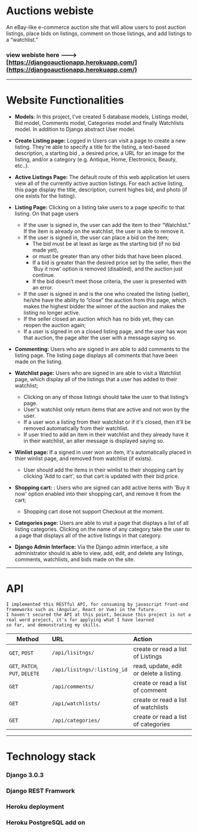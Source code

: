# Auctions webiste

An eBay-like e-commerce auction site that will allow users to post auction listings, place bids on listings, comment on those listings, and add listings to a “watchlist.”


### view webiste here ---> [https://djangoauctionapp.herokuapp.com/](https://djangoauctionapp.herokuapp.com/)

------------------------------------------------------------------------------------------

# Website Functionalities

- **Models**: In this project, I've created 5 database models, Listings model, Bid model, Comments model, Categories model and finally Watchlists model. In addition to Django abstract User model.

- **Create Listing page:** Logged in Users can visit a page to create a new listing. They're able to specify a title for the listing, a text-based description, a starting bid , a desired price, a URL for an image for the listing, and/or a category (e.g. Antique, Home, Electronics, Beauty, etc..).
 
- **Active Listings Page:** The default route of this web application let users view all of the currently active auction listings. For each active listing, this page  display the title, description, current highes bid, and photo (if one exists for the listing).

- **Listing Page:** Clicking on a listing take users to a page specific to that listing. On that page users
     - If the user is signed in, the user can add the item to their “Watchlist.” If the item is already on the watchlist, the user is able to remove it.
     - If the user is signed in, the user can place a bid on the item;
         - The bid must be at least as large as the starting bid (if no bid made yet), 
         - or must be greater than any other bids that have been placed. 
         - If a bid is greater than the desired price set by the seller, then the 'Buy it now' option is removed (disabled), and the auction just continue.
         - If the bid doesn’t meet those criteria, the user is presented with an error.
     - If the user is signed in and is the one who created the listing (seller), he/she have the ability to “close” the auction from this page, which makes the highest bidder the winner of the auction and makes the listing no longer active.
     -  If the seller closed an auction which has no bids yet, they can reopen the auction again;
     -  If a user is signed in on a closed listing page, and the user has won that auction, the page alter the user with a message saying so.
            
            
- **Commenting:**  Users who are signed in are able to add comments to the listing page. The listing page displays all comments that have been made on the listing.

- **Watchlist page:** Users who are signed in are able to visit a Watchlist page, which display all of the listings that a user has added to their watchlist;
    -  Clicking on any of those listings should take the user to that listing’s page.
    -  User's watchlist only return items that are active and not won by the user.
    -  If a user won a listing from their watchlist or if it's closed, then it'll be removed automatically from their watchlist.
    -  If user tried to add an item in their watchlist and they already have it in their watchlist, an alter message is displayed saying so.

 - **Winlist page:** If a signed in user won an item, it's automatically placed in thier winlist page, and removed from watchlist (if exists).
    - User should add the items in their winlist to their shopping cart by clicking 'Add to cart', so that cart is updated with their bid price.
     
 - **Shopping cart:** : Users who are signed can add active items with 'Buy it now' option enabled into their shopping cart, and remove it from the cart;
    - Shopping cart dose not support Checkout at the moment.
       
 - **Categories page:** Users are able to visit a page that displays a list of all listing categories. Clicking on the name of any category take the user to a page that displays all of the active listings in that category.

 - **Django Admin Interface:** Via the Django admin interface, a site administrator should is able to view, add, edit, and delete any listings, comments, watchlists, and bids made on the site.

-------------------------

# API 


```
I implemented this RESTful API, for consuming by javascript front-end frameworks such as (Angular, React or Vue) in the future.
I haven't secured the API at this point, because this project is not a real word project, it's for applying what I have learned 
so far, and demonstrating my skills.
```

| Method                        | URL                   | Action
| ----------------------------- |:------------------- |:------------------------------------------------------------------------------------|
| `GET`, `POST`| `/api/lisitngs/` | create or read a list of Listings
| `GET`, `PATCH`, `PUT`, `DELETE` | `/api/lisitngs/:listing_id` |  read, update, edit or delete a listing |
| `GET` | `/api/comments/` | create or read a list of comment |
| `GET` | `/api/watchlists/` | create or read a list of watchlists|
| `GET` | `/api/categories/` | create or read a list of categories

-----

# Technology stack

### Django 3.0.3
### Django REST Framwork
### Heroku deployment
### Heroku PostgreSQL add on


